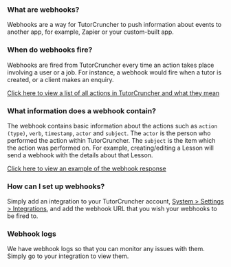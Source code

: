 ### What are webhooks?

Webhooks are a way for TutorCruncher to push information about events to another app, for example, Zapier or 
your custom-built app.

### When do webhooks fire?

Webhooks are fired from TutorCruncher every time an action takes place involving a user or a job. 
For instance, a webhook would fire when a tutor is created, or a client makes an enquiry.

[Click here to view a list of all actions in TutorCruncher and what they mean](#list-all-action-types)

### What information does a webhook contain?

The webhook contains basic information about the actions such as `action (type)`, `verb`, `timestamp`, `actor` 
and `subject`. The `actor` is the person who performed the action within TutorCruncher. The `subject` is the 
item which the action was performed on. For example, creating/editing a Lesson will send a webhook with the 
details about that Lesson.

[Click here to view an example of the webhook response](#webhook-object)

### How can I set up webhooks?

Simply add an integration to your TutorCruncher account,
[System > Settings > Integrations](https://secure.tutorcruncher.com/api/integration/list/), 
and add the webhook URL that you wish your webhooks to be fired to.

### Webhook logs

We have webhook logs so that you can monitor any issues with them. Simply go to your integration to view them.
